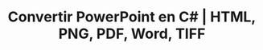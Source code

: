 ---
title: Convertir PowerPoint en C# | HTML, PNG, PDF, Word, TIFF
linktitle: Convertir PowerPoint
type: docs
weight: 20
url: /net/convert-powerpoint/
description: Cet article répertorie des sujets et des codes d'exemple en C# .NET qui peuvent être utilisés pour convertir PowerPoint (PPT, PPTX, ODP) dans différents formats comme HTML, PNG, PDF, Word, TIFF, etc. 
---